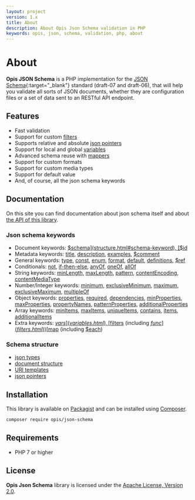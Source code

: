 ```yaml
---
layout: project
version: 1.x
title: About
description: About Opis Json Schema validation in PHP
keywords: opis, json, schema, validation, php, about
---
```


# About

**Opis JSON Schema** is a PHP implementation for the [JSON Schema](http://json-schema.org/){:target="_blank"}
standard (draft-07 and draft-06), that will help you validate all sorts of JSON documents, 
whether they are configuration files or a set of data sent to an RESTful API endpoint.

## Features

- Fast validation
- Support for custom [filters](filters.html)
- Supports relative and absolute [json pointers](pointers.html)
- Support for local and global [variables](variables.html)
- Advanced schema reuse with [mappers](mappers.html)
- Support for custom formats
- Support for custom media types
- Support for default value
- And, of course, all the json schema keywords

## Documentation

On this site you can find documentation about json schema itself and about [the API of this library](php-intro.html).

### Json schema keywords

- Document keywords:
[$schema](structure.html#schema-keyword),
[$id](structure.html#id-keyword)
- Metadata keywords:
[title](structure.html#title),
[description](structure.html#description),
[examples](structure.html#examples),
[$comment](structure.html#comment)
- General keywords:
[type](generics.html#type),
[const](generics.html#const),
[enum](generics.html#enum),
[format](formats.html),
[default](default-value.html),
[definitions](definitions.html),
[$ref](ref-keyword.html)
- Conditionals: 
[not](conditional-subschemas.html#not), 
[if-then-else](conditional-subschemas.html#if-then-else),
[anyOf](multiple-subschemas.html#anyof), 
[oneOf](multiple-subschemas.html#oneof), 
[allOf](multiple-subschemas.html#allof) 
- String keywords:
[minLength](string.html#minlength),
[maxLength](string.html#maxlength),
[pattern](string.html#pattern),
[contentEncoding](string.html#contentencoding),
[contentMediaType](string.html#contentencoding) 
- Number/Integer keywords:
[minimum](number.html#minimum),
[exclusiveMinimum](number.html#exclusiveminimum),
[maximum](number.html#maximum),
[exclusiveMaximum](number.html#exclusivemaximum),
[multipleOf](number.html#multipleof)
- Object keywords:
[properties](object.html#properties),
[required](object.html#required),
[dependencies](object.html#dependencies),
[minProperties](object.html#minproperties),
[maxProperties](object.html#maxproperties),
[propertyNames](object.html#propertynames),
[patternProperties](object.html#patternproperties),
[additionalProperties](object.html#additionalproperties)
- Array keywords:
[minItems](array.html#minitems),
[maxItems](array.html#maxitems),
[uniqueItems](array.html#uniqueitems),
[contains](array.html#contains),
[items](array.html#items),
[additionalItems](array.html#additionalitems)
- Extra keywords:
[$vars](variables.html),
[$filters](filters.html) (including [$func](filters.html))
[$map](mappers.html) (including [$each](mappers.html#mapping-arrays-using-each))

### Schema structure

- [json types](structure.html#data-types)
- [document structure](structure.html#document-structure)
- [URI templates](uri-template.html)
- [json pointers](pointers.html)

## Installation

This library is available on [Packagist](https://packagist.org/packages/opis/json-schema) and can be installed using [Composer](http://getcomposer.org).

```bash
composer require opis/json-schema
```

## Requirements

* PHP 7 or higher

## License

**Opis Json Schema** library is licensed under the [Apache License, Version 2.0](http://www.apache.org/licenses/LICENSE-2.0). 

